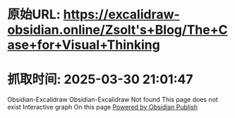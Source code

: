 # 原始URL: https://excalidraw-obsidian.online/Zsolt's+Blog/The+Case+for+Visual+Thinking

# 抓取时间: 2025-03-30 21:01:47

Obsidian-Excalidraw
Obsidian-Excalidraw
Not found
This page does not exist
Interactive graph
On this page
[Powered by Obsidian Publish](https://publish.obsidian.md)
